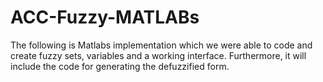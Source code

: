 # ACC-Fuzzy-MATLABs
The following is Matlabs implementation which we were able to code and create fuzzy sets, variables and a working interface. Furthermore, it will include the code for generating the defuzzified form. 
